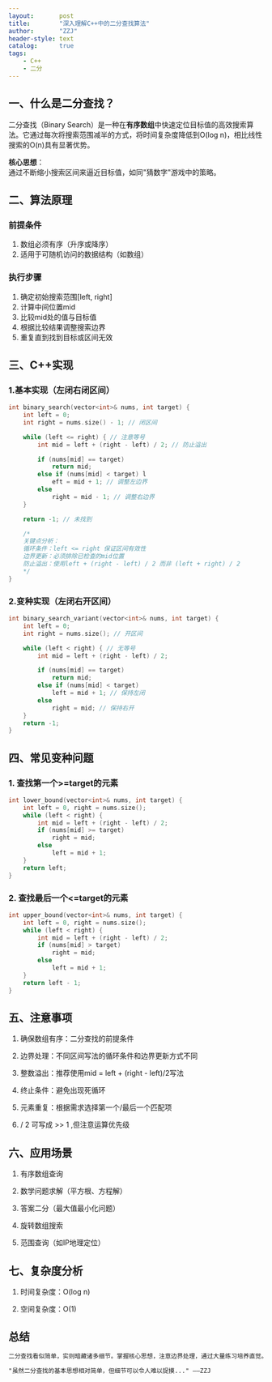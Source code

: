 ```yaml
---
layout:       post
title:        "深入理解C++中的二分查找算法"
author:       "ZZJ"
header-style: text
catalog:      true
tags: 
    - C++
    - 二分
---
```


## 一、什么是二分查找？

二分查找（Binary Search）是一种在**有序数组**中快速定位目标值的高效搜索算法。它通过每次将搜索范围减半的方式，将时间复杂度降低到O(log n)，相比线性搜索的O(n)具有显著优势。

**核心思想**：  
通过不断缩小搜索区间来逼近目标值，如同"猜数字"游戏中的策略。

## 二、算法原理

### 前提条件
1. 数组必须有序（升序或降序）
2. 适用于可随机访问的数据结构（如数组）

### 执行步骤
1. 确定初始搜索范围[left, right]
2. 计算中间位置mid
3. 比较mid处的值与目标值
4. 根据比较结果调整搜索边界
5. 重复直到找到目标或区间无效

## 三、C++实现

### 1.基本实现（左闭右闭区间）

```cpp
int binary_search(vector<int>& nums, int target) {
	int left = 0;
	int right = nums.size() - 1; // 闭区间

	while (left <= right) { // 注意等号
		int mid = left + (right - left) / 2; // 防止溢出

		if (nums[mid] == target) 
			return mid;
		else if (nums[mid] < target) l
			eft = mid + 1; // 调整左边界
		else 
			right = mid - 1; // 调整右边界
	}

	return -1; // 未找到

	/*
	关键点分析：
	循环条件：left <= right 保证区间有效性
	边界更新：必须排除已检查的mid位置
	防止溢出：使用left + (right - left) / 2 而非 (left + right) / 2
	*/
}
```


### 2.变种实现（左闭右开区间）
```cpp
int binary_search_variant(vector<int>& nums, int target) {
	int left = 0;
	int right = nums.size(); // 开区间

	while (left < right) { // 无等号
		int mid = left + (right - left) / 2;

		if (nums[mid] == target)
			return mid;
		else if (nums[mid] < target)
			left = mid + 1; // 保持左闭
		else
			right = mid; // 保持右开
	}
	return -1;
}
```
## 四、常见变种问题

### 1. 查找第一个>=target的元素
```cpp
int lower_bound(vector<int>& nums, int target) {
	int left = 0, right = nums.size();
	while (left < right) {
		int mid = left + (right - left) / 2;
		if (nums[mid] >= target)
			right = mid;
		else
			left = mid + 1;
	}
	return left;
}
```
### 2. 查找最后一个<=target的元素
```cpp
int upper_bound(vector<int>& nums, int target) {
	int left = 0, right = nums.size();
	while (left < right) {
		int mid = left + (right - left) / 2;
		if (nums[mid] > target)
			right = mid;
		else
			left = mid + 1;
	}
	return left - 1;
}
```
## 五、注意事项

1. 确保数组有序：二分查找的前提条件

2. 边界处理：不同区间写法的循环条件和边界更新方式不同

3. 整数溢出：推荐使用mid = left + (right - left)/2写法

4. 终止条件：避免出现死循环

5. 元素重复：根据需求选择第一个/最后一个匹配项

6. / 2 可写成 >> 1 ,但注意运算优先级

## 六、应用场景
1. 有序数组查询

2. 数学问题求解（平方根、方程解）

3. 答案二分（最大值最小化问题）

4. 旋转数组搜索

5. 范围查询（如IP地理定位）

## 七、复杂度分析
1. 时间复杂度：O(log n)

2. 空间复杂度：O(1)

## 总结
```txt
二分查找看似简单，实则暗藏诸多细节。掌握核心思想，注意边界处理，通过大量练习培养直觉。该算法不仅是基础算法，更是解决复杂问题的有力工具。记住：二分查找的本质是逐步缩小问题的规模，这种分治思想在算法设计中具有重要地位。

"虽然二分查找的基本思想相对简单，但细节可以令人难以捉摸..." ——ZZJ
```
